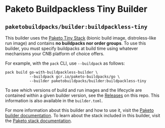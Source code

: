 # Paketo Buildpackless Tiny Builder

## `paketobuildpacks/builder:buildpackless-tiny`

This builder uses the [Paketo Tiny Stack](https://github.com/paketo-buildpacks/tiny-stack-release) (bionic build image, distroless-like run image)
and contains **no buildpacks nor order groups**. To use this builder, you must specify buildpacks
at build time using whatever mechanisms your CNB platform of choice offers.

For example, with the `pack` CLI, use `--buildpack` as follows:
```
pack build go-with-buildpackless-builder \
           --buildpack gcr.io/paketo-buildpacks/go \
           --builder paketobuildpacks/builder:buildpackless-tiny

```

To see which versions of build and run images and the lifecycle
are contained within a given builder version, see the
[Releases](https://github.com/paketo-buildpacks/buildpackless-tiny-builder/releases) on this
repo. This information is also available in the `builder.toml`.

For more information about this builder and how to use it, visit the [Paketo
builder documentation](https://paketo.io/docs/builders/).  To learn about the
stack included in this builder, visit the [Paketo stack
documentation](https://paketo.io/docs/stacks/).
